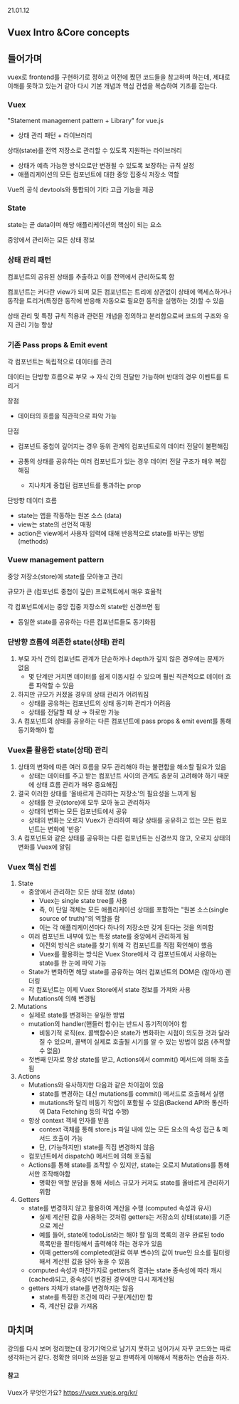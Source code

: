 21.01.12

## Vuex Intro &Core concepts

## 들어가며

vuex로 frontend를 구현하기로 정하고 이전에 짰던 코드들을 참고하며 하는데, 제대로 이해를 못하고 있는거 같아 다시 기본 개념과 핵심 컨셉을 복습하여 기초를 잡는다.



### Vuex

"Statement management pattern + Library" for vue.js

- 상태 관리 패턴 + 라이브러리

상태(state)를 전역 저장소로 관리할 수 있도록 지원하는 라이브러리

- 상태가 예측 가능한 방식으로만 변경될 수 있도록 보장하는 규칙 설정
- 애플리케이션의 모든 컴포넌트에 대한 중앙 집중식 저장소 역할

Vue의 공식 devtools와 통합되어 기타 고급 기능을 제공



### State

state는 곧 data이며 해당 애플리케이션의 핵심이 되는 요소

중앙에서 관리하는 모든 상태 정보



### 상태 관리 패턴

컴포넌트의 공유된 상태를 추출하고 이를 전역에서 관리하도록 함

컴포넌트는 커다란 view가 되며 모든 컴포넌트는 트리에 상관없이 상태에 액세스하거나 동작을 트리거(특정한 동작에 반응해 자동으로 필요한 동작을 실행하는 것)할 수 있음

상태 관리 및 특정 규칙 적용과 관련된 개념을 정의하고 분리함으로써 코드의 구조와 유지 관리 기능 향상



### 기존 Pass props & Emit event

각 컴포넌트는 독립적으로 데이터를 관리

데이터는 단방향 흐름으로 부모 → 자식 간의 전달만 가능하며 반대의 경우 이벤트를 트리거

장점

- 데이터의 흐름을 직관적으로 파악 가능

단점

- 컴포넌트 중첩이 깊어지는 경우 동위 관계의 컴포넌트로의 데이터 전달이 불편해짐

- 공통의 상태를 공유하는 여러 컴포넌트가 있는 경우 데이터 전달 구조가 매우 복잡해짐
  - 지나치게 중첩된 컴포넌트를 통과하는 prop

단방향 데이터 흐름

- state는 앱을 작동하는 원본 소스 (data)
- view는 state의 선언적 매핑
- action은 view에서 사용자 입력에 대해 반응적으로 state를 바꾸는 방법(methods)



### Vuew management pattern

중앙 저장소(store)에 state를 모아놓고 관리

규모가 큰 (컴포넌트 중첩이 깊은) 프로젝트에서 매우 효율적

각 컴포넌트에서는 중앙 집중 저장소의 state만 신경쓰면 됨

- 동일한 state를 공유하는 다른 컴포넌트들도 동기화됨



### 단방향 흐름에 의존한 state(상태) 관리

1. 부모 자식 간의 컴포넌트 관계가 단순하거나 depth가 깊지 않은 경우에는 문제가 없음
   - 몇 단계만 거치면 데이터를 쉽게 이동시킬 수 있으며 훨씬 직관적으로 데이터 흐름 파악할 수 있음
2. 하지만 규모가 커졌을 경우의 상태 관리가 어려워짐
   - 상태를 공유하는 컴포넌트의 상태 동기화 관리가 어려움
   - 상태를 전달할 때 상 → 하로만 가능
3. A 컴포넌트의 상태를 공유하는 다른 컴포넌트에 pass props & emit event를 통해 동기화해야 함



### Vuex를 활용한 state(상태) 관리

1. 상태의 변화에 따른 여러 흐름을 모두 관리해야 하는 불편함을 해소할 필요가 있음
   - 상태는 데이터를 주고 받는 컴포넌트 사이의 관계도 충분히 고려해야 하기 때문에 상태 흐름 관리가 매우 중요해짐
2. 결국 이러한 상태를 '올바르게 관리하는 저장소'의 필요성을 느끼게 됨
   - 상태를 한 곳(store)에 모두 모아 놓고 관리하자
   - 상태의 변화는 모든 컴포넌트에서 공유
   - 상태의 변화는 오로지 Vuex가 관리하여 해당 상태를 공유하고 있는 모든 컴포넌트는 변화에 '반응'
3. A 컴포넌트와 같은 상태를 공유하는 다른 컴포넌트는 신경쓰지 않고, 오로지 상태의 변화를 Vuex에 알림



### Vuex 핵심 컨셉

1. State
   - 중앙에서 관리하는 모든 상태 정보 (data)
     - Vuex는 single state tree를 사용
     - 즉, 이 단일 객체는 모든 애플리케이션 상태를 포함하는 "원본 소스(single source of truth)"의 역할을 함
     - 이는 각 애플리케이션마다 하나의 저장소만 갖게 된다는 것을 의미함
   - 여러 컴포넌트 내부에 있는 특정 state를 중앙에서 관리하게 됨
     - 이전의 방식은 state를 찾기 위해 각 컴포넌트를 직접 확인해야 했음
     - Vuex를 활용하는 방식은 Vuex Store에서 각 컴포넌트에서 사용하는 state를 한 눈에 파악 가능
   - State가 변화하면 해당 state를 공유하는 여러 컴포넌트의 DOM은 (알아서) 렌더링
   - 각 컴포넌트는 이제 Vuex Store에서 state 정보를 가져와 사용
   - Mutations에 의해 변경됨
2. Mutations
   - 실제로 state를 변경하는 유일한 방법
   - mutation의 handler(핸들러 함수)는 반드시 동기적이어야 함
     - 비동기적 로직(ex. 콜백함수)은 state가 변화하는 시점이 의도한 것과 달라질 수 있으며, 콜백이 실제로 호출될 시기를 알 수 있는 방법이 없음 (추적할 수 없음)
   - 첫번째 인자로 항상 state를 받고, Actions에서 commit() 메서드에 의해 호출됨
3. Actions
   - Mutations와 유사하지만 다음과 같은 차이점이 있음
     - state를 변경하는 대신 mutations를 commit() 메서드로 호출해서 실행
     - mutations와 달리 비동기 작업이 포함될 수 있음(Backend API와 통신하여 Data Fetching 등의 작업 수행)
   - 항상 context 객체 인자를 받음
     - context 객체를 통해 store.js 파일 내에 있는 모든 요소의 속성 접근 & 메서드 호출이 가능
     - 단, (가능하지만) state를 직접 변경하지 않음
   - 컴포넌트에서 dispatch() 메서드에 의해 호출됨
   - Actions를 통해 state를 조작할 수 있지만, state는 오로지 Mutations를 통해서만 조작해야함
     - 명확한 역할 분담을 통해 서비스 규모가 커져도 state를 올바르게 관리하기 위함
4. Getters
   - state를 변경하지 않고 활용하여 계산을 수행 (computed 속성과 유사)
     - 실제 계산된 값을 사용하는 것처럼 getters는 저장소의 상태(state)를 기준으로 계산
     - 예를 들어, state에 todoList라는 해야 할 일의 목록의 경우 완료된 todo 목록만을 필터링해서 출력해야 하는 경우가 있음
     - 이때 getters에 completed(완료 여부 변수)의 값이 true인 요소를 필터링해서 계산된 값을 담아 놓을 수 있음
   - computed 속성과 마찬가지로 getters의 결과는 state 종속성에 따라 캐시(cached)되고, 종속성이 변경된 경우에만 다시 재계산됨
   - getters 자체가 state를 변경하지는 않음
     - state를 특정한 조건에 따라 구분(계산)만 함
     - 즉, 계산된 값을 가져옴



## 마치며

강의를 다시 보며 정리했는데 장기기억으로 남기지 못하고 넘어가서 자꾸 코드와는 따로 생각하는거 같다. 정확한 의미와 쓰임을 알고 완벽하게 이해해서 적용하는 연습을 하자. 



#### 참고

Vuex가 무엇인가요? https://vuex.vuejs.org/kr/

